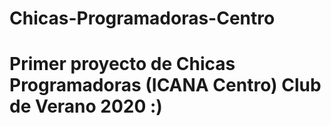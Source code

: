 # Chicas-Programadoras-Centro
# Primer proyecto de Chicas Programadoras (ICANA Centro) Club de Verano 2020 :)
